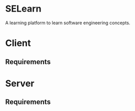 # SELearn

A learning platform to learn software engineering concepts.

# Client 

## Requirements


# Server

## Requirements